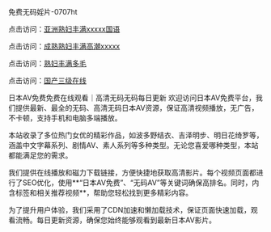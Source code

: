 
免费无码婬片-0707ht


点击访问：<a href="https://gsd-agv.pages.dev/">亚洲熟妇丰满xxxxx国语</a>

点击访问：<a href="https://cfad.pages.dev/">成熟熟妇丰满高潮xxxxx</a>

点击访问：<a href="https://gda-c7m.pages.dev/">熟妇丰满多毛</a>

点击访问：<a href="https://gfd-5xg.pages.dev/">国产三级在线</a>


日本AV免费免费在线观看｜高清无码无码每日更新
欢迎访问日本AV免费平台，我们提供最新、最全的无码、高清无码日本AV资源，保证高清视频播放，无广告，不卡顿，支持手机和电脑多端播放。

本站收录了多位热门女优的精彩作品，如波多野结衣、吉泽明步、明日花绮罗等，涵盖中文字幕系列、剧情AV、素人系列等多种类型。无论您喜爱哪种类型，本站都能满足您的需求。

我们提供在线播放和磁力下载链接，方便快捷地获取高清影片。每个视频页面都进行了SEO优化，使用**“日本AV免费”、“无码AV”等关键词确保高排名。同时，内含标签和相关推荐视频**，帮助您轻松找到更多精彩内容。

为了提升用户体验，我们采用了CDN加速和懒加载技术，保证页面快速加载，观看流畅。每日更新资源，确保您始终能够观看到最新日本AV影片。
<span style="display:none;">[Canonical link](https://github.com/songnha20250707/songnha4 ）</span>
